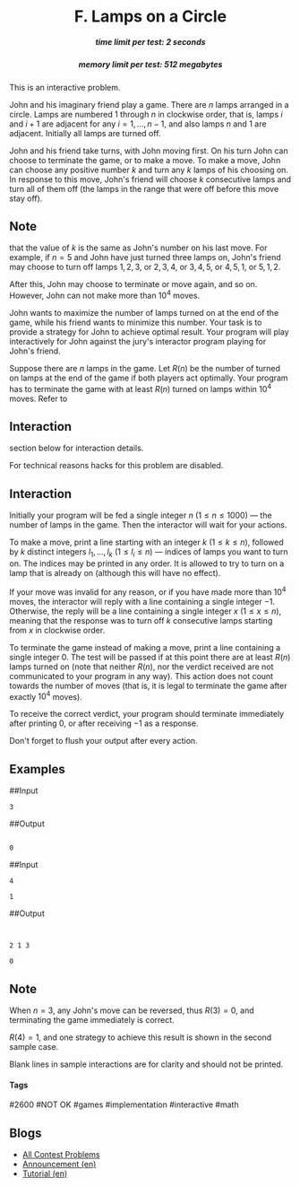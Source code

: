 <h1 style='text-align: center;'> F. Lamps on a Circle</h1>

<h5 style='text-align: center;'>time limit per test: 2 seconds</h5>
<h5 style='text-align: center;'>memory limit per test: 512 megabytes</h5>

This is an interactive problem.

John and his imaginary friend play a game. There are $n$ lamps arranged in a circle. Lamps are numbered $1$ through $n$ in clockwise order, that is, lamps $i$ and $i + 1$ are adjacent for any $i = 1, \ldots, n - 1$, and also lamps $n$ and $1$ are adjacent. Initially all lamps are turned off.

John and his friend take turns, with John moving first. On his turn John can choose to terminate the game, or to make a move. To make a move, John can choose any positive number $k$ and turn any $k$ lamps of his choosing on. In response to this move, John's friend will choose $k$ consecutive lamps and turn all of them off (the lamps in the range that were off before this move stay off). 
## Note

 that the value of $k$ is the same as John's number on his last move. For example, if $n = 5$ and John have just turned three lamps on, John's friend may choose to turn off lamps $1, 2, 3$, or $2, 3, 4$, or $3, 4, 5$, or $4, 5, 1$, or $5, 1, 2$.

After this, John may choose to terminate or move again, and so on. However, John can not make more than $10^4$ moves.

John wants to maximize the number of lamps turned on at the end of the game, while his friend wants to minimize this number. Your task is to provide a strategy for John to achieve optimal result. Your program will play interactively for John against the jury's interactor program playing for John's friend.

Suppose there are $n$ lamps in the game. Let $R(n)$ be the number of turned on lamps at the end of the game if both players act optimally. Your program has to terminate the game with at least $R(n)$ turned on lamps within $10^4$ moves. Refer to 
## Interaction

 section below for interaction details.

For technical reasons hacks for this problem are disabled.

## Interaction

Initially your program will be fed a single integer $n$ ($1 \leq n \leq 1000$) — the number of lamps in the game. Then the interactor will wait for your actions.

To make a move, print a line starting with an integer $k$ ($1 \leq k \leq n$), followed by $k$ distinct integers $l_1, \ldots, l_k$ ($1 \leq l_i \leq n$) — indices of lamps you want to turn on. The indices may be printed in any order. It is allowed to try to turn on a lamp that is already on (although this will have no effect).

If your move was invalid for any reason, or if you have made more than $10^4$ moves, the interactor will reply with a line containing a single integer $-1$. Otherwise, the reply will be a line containing a single integer $x$ ($1 \leq x \leq n)$, meaning that the response was to turn off $k$ consecutive lamps starting from $x$ in clockwise order.

To terminate the game instead of making a move, print a line containing a single integer $0$. The test will be passed if at this point there are at least $R(n)$ lamps turned on (note that neither $R(n)$, nor the verdict received are not communicated to your program in any way). This action does not count towards the number of moves (that is, it is legal to terminate the game after exactly $10^4$ moves).

To receive the correct verdict, your program should terminate immediately after printing $0$, or after receiving $-1$ as a response.

Don't forget to flush your output after every action.

## Examples

##Input
```text
3
```
##Output
```text

0
```
##Input
```text
4

1
```
##Output
```text


2 1 3

0
```
## Note

When $n = 3$, any John's move can be reversed, thus $R(3) = 0$, and terminating the game immediately is correct.

$R(4) = 1$, and one strategy to achieve this result is shown in the second sample case.

Blank lines in sample interactions are for clarity and should not be printed.



#### Tags 

#2600 #NOT OK #games #implementation #interactive #math 

## Blogs
- [All Contest Problems](../Codeforces_Global_Round_8.md)
- [Announcement (en)](../blogs/Announcement_(en).md)
- [Tutorial (en)](../blogs/Tutorial_(en).md)
